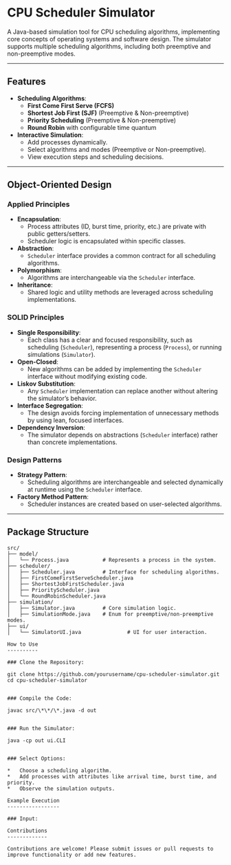 # CPU Scheduler Simulator

A Java-based simulation tool for CPU scheduling algorithms, implementing core concepts of operating systems and software design. The simulator supports multiple scheduling algorithms, including both preemptive and non-preemptive modes.

---

## Features
- **Scheduling Algorithms**:
  - **First Come First Serve (FCFS)**
  - **Shortest Job First (SJF)** (Preemptive & Non-preemptive)
  - **Priority Scheduling** (Preemptive & Non-preemptive)
  - **Round Robin** with configurable time quantum
- **Interactive Simulation**:
  - Add processes dynamically.
  - Select algorithms and modes (Preemptive or Non-preemptive).
  - View execution steps and scheduling decisions.

---

## Object-Oriented Design

### Applied Principles
- **Encapsulation**:
  - Process attributes (ID, burst time, priority, etc.) are private with public getters/setters.
  - Scheduler logic is encapsulated within specific classes.
- **Abstraction**:
  - `Scheduler` interface provides a common contract for all scheduling algorithms.
- **Polymorphism**:
  - Algorithms are interchangeable via the `Scheduler` interface.
- **Inheritance**:
  - Shared logic and utility methods are leveraged across scheduling implementations.

### SOLID Principles
- **Single Responsibility**:
  - Each class has a clear and focused responsibility, such as scheduling (`Scheduler`), representing a process (`Process`), or running simulations (`Simulator`).
- **Open-Closed**:
  - New algorithms can be added by implementing the `Scheduler` interface without modifying existing code.
- **Liskov Substitution**:
  - Any `Scheduler` implementation can replace another without altering the simulator’s behavior.
- **Interface Segregation**:
  - The design avoids forcing implementation of unnecessary methods by using lean, focused interfaces.
- **Dependency Inversion**:
  - The simulator depends on abstractions (`Scheduler` interface) rather than concrete implementations.

### Design Patterns
- **Strategy Pattern**:
  - Scheduling algorithms are interchangeable and selected dynamically at runtime using the `Scheduler` interface.
- **Factory Method Pattern**:
  - Scheduler instances are created based on user-selected algorithms.

---

## Package Structure
```plaintext
src/
├── model/
│   └── Process.java           # Represents a process in the system.
├── scheduler/
│   ├── Scheduler.java         # Interface for scheduling algorithms.
│   ├── FirstComeFirstServeScheduler.java
│   ├── ShortestJobFirstScheduler.java
│   ├── PriorityScheduler.java
│   └── RoundRobinScheduler.java
├── simulation/
│   ├── Simulator.java         # Core simulation logic.
│   ├── SimulationMode.java    # Enum for preemptive/non-preemptive modes.
├── ui/
│   └── SimulatorUI.java               # UI for user interaction.

How to Use
----------

### Clone the Repository:

git clone https://github.com/yourusername/cpu-scheduler-simulator.git
cd cpu-scheduler-simulator
    

### Compile the Code:

javac src/\*\*/\*.java -d out
    

### Run the Simulator:

java -cp out ui.CLI
    

### Select Options:

*   Choose a scheduling algorithm.
*   Add processes with attributes like arrival time, burst time, and priority.
*   Observe the simulation outputs.

Example Execution
-----------------

### Input:

Contributions
-------------

Contributions are welcome! Please submit issues or pull requests to improve functionality or add new features.

